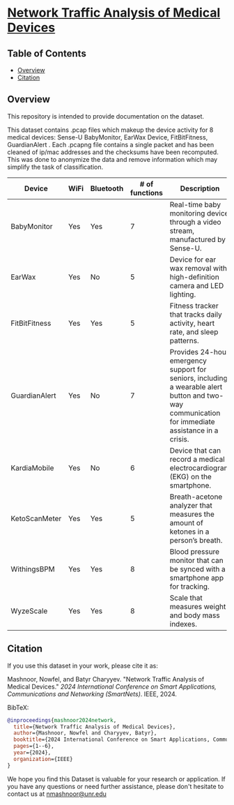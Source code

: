# [Network Traffic Analysis of Medical Devices](https://ieeexplore.ieee.org/abstract/document/10577713/)

## Table of Contents

- [Overview](#overview)
- [Citation](#citation)


## Overview
This repository is intended to provide documentation on the dataset.

This dataset contains .pcap files which makeup the device activity for 8 medical devices: Sense-U BabyMonitor, EarWax Device, FitBitFitness, GuardianAlert . Each .pcapng file contains a single packet and has been cleaned of ip/mac addresses and the checksums have been recomputed. This was done to anonymize the data and remove information which may simplify the task of classification.


| Device           | WiFi | Bluetooth | # of  functions | Description                                                                                   |
|------------------|--------------|-------------------|--------|-----------------------------------------------------------------------------------------------|
| BabyMonitor      | Yes          | Yes               | 7      | Real-time baby monitoring device through a video stream, manufactured by Sense-U.             |
| EarWax           | Yes          | No                | 5      | Device for ear wax removal with high-definition camera and LED lighting.                      |
| FitBitFitness    | Yes          | Yes               | 5      | Fitness tracker that tracks daily activity, heart rate, and sleep patterns.                   |
| GuardianAlert    | Yes          | No                | 7      | Provides 24-hour emergency support for seniors, including a wearable alert button and two-way communication for immediate assistance in a crisis. |
| KardiaMobile     | Yes          | No                | 6      | Device that can record a medical electrocardiogram (EKG) on the smartphone.                   |
| KetoScanMeter    | Yes          | Yes               | 5      | Breath-acetone analyzer that measures the amount of ketones in a person’s breath.             |
| WithingsBPM      | Yes          | Yes               | 8      | Blood pressure monitor that can be synced with a smartphone app for tracking.                 |
| WyzeScale        | Yes          | Yes               | 8      | Scale that measures weight and body mass indexes.                                             |




## Citation

If you use this dataset in your work, please cite it as:

Mashnoor, Nowfel, and Batyr Charyyev. "Network Traffic Analysis of Medical Devices." _2024 International Conference on Smart Applications, Communications and Networking (SmartNets)_. IEEE, 2024.

BibTeX: 
```bibtex
@inproceedings{mashnoor2024network,
  title={Network Traffic Analysis of Medical Devices},
  author={Mashnoor, Nowfel and Charyyev, Batyr},
  booktitle={2024 International Conference on Smart Applications, Communications and Networking (SmartNets)},
  pages={1--6},
  year={2024},
  organization={IEEE}
}
```


We hope you find this Dataset is valuable for your research or application. If you have any questions or need further assistance, please don't hesitate to contact us at nmashnoor@unr.edu